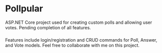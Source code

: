 # Pollpular
ASP.NET Core project used for creating custom polls and allowing user votes. Pending completion of all features.

###
Features include login/registration and CRUD commands for Poll, Answer, and Vote models. Feel free to collaborate with me on this project. 
